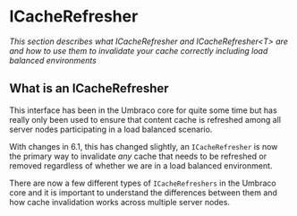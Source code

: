 # ICacheRefresher

_This section describes what ICacheRefresher and ICacheRefresher&lt;T&gt; are and how to use them to invalidate your cache correctly including load balanced environments_ 

## What is an ICacheRefresher

This interface has been in the Umbraco core for quite some time but has really only been used to ensure that content cache is refreshed among all server nodes participating in a load balanced scenario.

With changes in 6.1, this has changed slightly, an `ICacheRefresher` is now the primary way to invalidate *any* cache that needs to be refreshed or removed regardless of whether we are in a load balanced environment.

There are now a few different types of `ICacheRefreshers` in the Umbraco core and it is important to understand the differences between them and how cache invalidation works across multiple server nodes.
